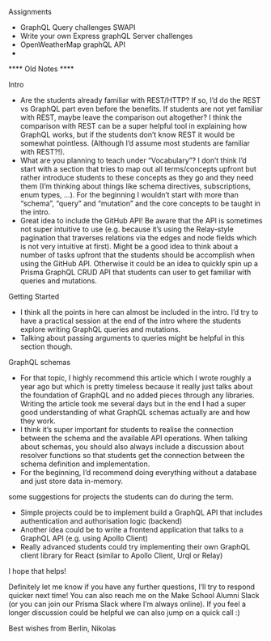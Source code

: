 
Assignments 

- GraphQL Query challenges SWAPI
- Write your own Express graphQL Server challenges 
- OpenWeatherMap graphQL API
- 










**** Old Notes ****

Intro

- Are the students already familiar with REST/HTTP? If so, I’d do the REST vs GraphQL part even before the benefits. If students are not yet familiar with REST, maybe leave the comparison out altogether? I think the comparison with REST can be a super helpful tool in explaining how GraphQL works, but if the students don’t know REST it would be somewhat pointless. (Although I’d assume most students are familiar with REST?!).
- What are you planning to teach under “Vocabulary”? I don’t think I’d start with a section that tries to map out all terms/concepts upfront but rather introduce students to these concepts as they go and they need them (I’m thinking about things like schema directives, subscriptions, enum types, …). For the beginning I wouldn’t start with more than “schema”, “query” and “mutation” and the core concepts to be taught in the intro.
- Great idea to include the GitHub API! Be aware that the API is sometimes not super intuitive to use (e.g. because it’s using the Relay-style pagination that traverses relations via the edges and node fields which is not very intuitive at first). Might be a good idea to think about a number of tasks upfront that the students should be accomplish when using the GitHub API. Otherwise it could be an idea to quickly spin up a Prisma GraphQL CRUD API that students can user to get familiar with queries and mutations.

Getting Started

- I think all the points in here can almost be included in the intro. I’d try to have a practical session at the end of the intro where the students explore writing GraphQL queries and mutations.
- Talking about passing arguments to queries might be helpful in this section though. 

GraphQL schemas

- For that topic, I highly recommend this article which I wrote roughly a year ago but which is pretty timeless because it really just talks about the foundation of GraphQL and no added pieces through any libraries. Writing the article took me several days but in the end I had a super good understanding of what GraphQL schemas actually are and how they work.
- I think it’s super important for students to realise the connection between the schema and the available API operations. When talking about schemas, you should also always include a discussion about resolver functions so that students get the connection between the schema definition and implementation.
- For the beginning, I’d recommend doing everything without a database and just store data in-memory.

some suggestions for projects the students can do during the term. 

- Simple projects could be to implement build a GraphQL API that includes authentication and authorisation logic (backend)
- Another idea could be to write a frontend application that talks to a GraphQL API (e.g. using Apollo Client)
- Really advanced students could try implementing their own GraphQL client library for React (similar to Apollo Client, Urql or Relay)

I hope that helps!

Definitely let me know if you have any further questions, I’ll try to respond quicker next time! You can also reach me on the Make School Alumni Slack (or you can join our Prisma Slack where I’m always online). If you feel a longer discussion could be helpful we can also jump on a quick call :)

Best wishes from Berlin,
Nikolas